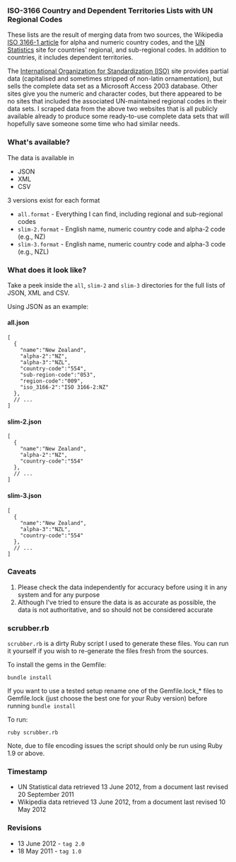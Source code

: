 ### ISO-3166 Country and Dependent Territories Lists with UN Regional Codes

These lists are the result of merging data from two sources, the Wikipedia [ISO 3166-1 article](http://en.wikipedia.org/wiki/ISO_3166-1#Officially_assigned_code_elements) for alpha and numeric country codes, and the [UN Statistics](http://unstats.un.org/unsd/methods/m49/m49regin.htm) site for countries' regional, and sub-regional codes. In addition to countries, it includes dependent territories.

The [International Organization for Standardization (ISO)](http://www.iso.org/iso/english_country_names_and_code_elements) site provides partial data (capitalised and sometimes stripped of non-latin ornamentation), but sells the complete data set as a Microsoft Access 2003 database. Other sites give you the numeric and character codes, but there appeared to be no sites that included the associated UN-maintained regional codes in their data sets. I scraped data from the above two websites that is all publicly available already to produce some ready-to-use complete data sets that will hopefully save someone some time who had similar needs.

### What's available?

The data is available in

* JSON
* XML
* CSV

3 versions exist for each format

* `all.format` - Everything I can find, including regional and sub-regional codes
* `slim-2.format` - English name, numeric country code and alpha-2 code (e.g., NZ)
* `slim-3.format` - English name, numeric country code and alpha-3 code (e.g., NZL)

### What does it look like?

Take a peek inside the `all`, `slim-2` and `slim-3` directories for the full lists of JSON, XML and CSV.

Using JSON as an example:

#### all.json

    [
      {
        "name":"New Zealand",
        "alpha-2":"NZ",
        "alpha-3":"NZL",
        "country-code":"554",
        "sub-region-code":"053",
        "region-code":"009",
        "iso_3166-2":"ISO 3166-2:NZ"
      },
      // ...
    ]

#### slim-2.json

    [
      {
        "name":"New Zealand",
        "alpha-2":"NZ",
        "country-code":"554"
      },
      // ...
    ]

#### slim-3.json

    [
      {
        "name":"New Zealand",
        "alpha-3":"NZL",
        "country-code":"554"
      },
      // ...
    ]

### Caveats

1. Please check the data independently for accuracy before using it in any system and for any purpose
1. Although I've tried to ensure the data is as accurate as possible, the data is not authoritative, and so should not be considered accurate

### scrubber.rb

`scrubber.rb` is a dirty Ruby script I used to generate these files. You can run it yourself if you wish to re-generate the files fresh from the sources.

To install the gems in the Gemfile:

    bundle install

If you want to use a tested setup rename one of the Gemfile.lock_* files to Gemfile.lock (just choose the best one for your Ruby version) before running `bundle install`

To run:

    ruby scrubber.rb

Note, due to file encoding issues the script should only be run using Ruby 1.9 or above.

### Timestamp

* UN Statistical data retrieved 13 June 2012, from a document last revised 20 September 2011
* Wikipedia data retrieved 13 June 2012, from a document last revised 10 May 2012

### Revisions

* 13 June 2012 - `tag 2.0`
* 18 May 2011 - `tag 1.0`